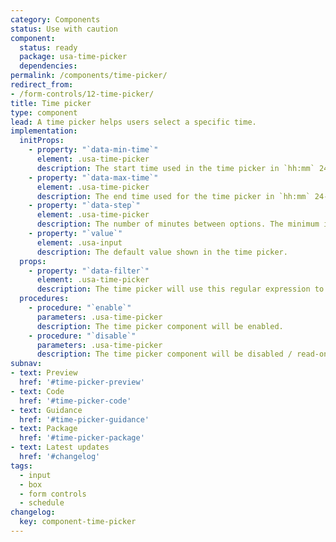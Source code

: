 ```yaml
---
category: Components
status: Use with caution
component:
  status: ready
  package: usa-time-picker
  dependencies:
permalink: /components/time-picker/
redirect_from:
- /form-controls/12-time-picker/
title: Time picker
type: component
lead: A time picker helps users select a specific time.
implementation:
  initProps:
    - property: "`data-min-time`"
      element: .usa-time-picker
      description: The start time used in the time picker in `hh:mm` 24-hour format. The default is `00:00`.
    - property: "`data-max-time`"
      element: .usa-time-picker
      description: The end time used for the time picker in `hh:mm` 24-hour format. The default is `23:59`.
    - property: "`data-step`"
      element: .usa-time-picker
      description: The number of minutes between options. The minimum is `1` minute and the default is `30` minutes.
    - property: "`value`"
      element: .usa-input
      description: The default value shown in the time picker.
  props:
    - property: "`data-filter`"
      element: .usa-time-picker
      description: The time picker will use this regular expression to filter the time picker options. You are declaring a case insensitive match over the entire option text, which means `^` and `$` are added automatically. You can specify the inputted query with `{{query}}`. You can also declare a custom query filter as a data property as well, which can be used in the custom filter (`data-number-filter="[0-9]"` and then using `data-filter="{{numberFilter}}.*"`). The default filter is `.*{{query}}.*`, which is a simple "find anywhere within the option" text.
  procedures:
    - procedure: "`enable`"
      parameters: .usa-time-picker
      description: The time picker component will be enabled.
    - procedure: "`disable`"
      parameters: .usa-time-picker
      description: The time picker component will be disabled / read-only.
subnav:
- text: Preview
  href: '#time-picker-preview'
- text: Code
  href: '#time-picker-code'
- text: Guidance
  href: '#time-picker-guidance'
- text: Package
  href: '#time-picker-package'
- text: Latest updates
  href: '#changelog'
tags:
  - input
  - box
  - form controls
  - schedule
changelog:
  key: component-time-picker
---
```

